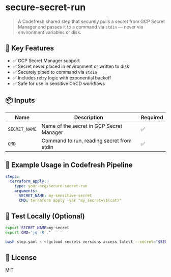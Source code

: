 # secure-secret-run

> A Codefresh shared step that securely pulls a secret from GCP Secret Manager and passes it to a command via `stdin` — never via environment variables or disk.

## 🔐 Key Features

- ✅ GCP Secret Manager support
- ✅ Secret never placed in environment or written to disk
- ✅ Securely piped to command via `stdin`
- ✅ Includes retry logic with exponential backoff
- ✅ Safe for use in sensitive CI/CD workflows

## 📦 Inputs

| Name         | Description                               | Required |
|--------------|-------------------------------------------|----------|
| `SECRET_NAME` | Name of the secret in GCP Secret Manager  | ✅       |
| `CMD`         | Command to run, reading secret from stdin | ✅       |

## 🚀 Example Usage in Codefresh Pipeline

```yaml
steps:
  terraform_apply:
    type: your-org/secure-secret-run
    arguments:
      SECRET_NAME: my-sensitive-secret
      CMD: terraform apply -var "my_secret=\$(cat)"
```

## 🧪 Test Locally (Optional)

```bash
export SECRET_NAME=my-secret
export CMD='jq -R .'

bash step.yaml < <(gcloud secrets versions access latest --secret="$SECRET_NAME")
```

## 📜 License

MIT

